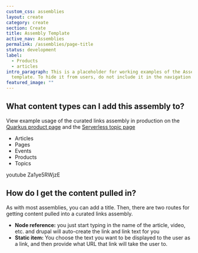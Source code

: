 ```yaml
---
custom_css: assemblies
layout: create
category: create
section: Create
title: Assembly Template
active_nav: Assemblies
permalink: /assemblies/page-title
status: development
label:
  - Products
  - articles
intro_paragraph: This is a placeholder for working examples of the Assembly
  template. To hide it from users, do not include it in the navigation.
featured_image: ""
---
```

## What content types can I add this assembly to?

View example usage of the curated links assembly in production on the [Quarkus product page](https://developers.redhat.com/products/quarkus/getting-started) and the [Serverless topic page](https://developers.redhat.com/topics/serverless-architecture)

* Articles 
* Pages
* Events
* Products
* Topics

youtube Za1ye5RWjzE

## How do I get the content pulled in?

As with most assemblies, you can add a title. Then, there are two routes for getting content pulled into a curated links assembly. 

* **Node reference:** you just start typing in the name of the article, video, etc. and drupal will auto-create the link and link text for you
* **Static item:** You choose the text you want to be displayed to the user as a link, and then provide what URL that link will take the user to.